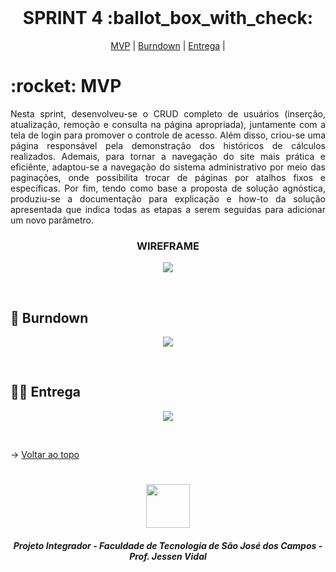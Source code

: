 
<br id="topo">
 
<h1 align="center"> SPRINT 4 :ballot_box_with_check: </h1>

<p align="center">
    <a href="#mvp">MVP</a> | 
    <a href="#burndown">Burndown</a> | 
    <a href="#entrega">Entrega</a> | 
</p>
<span id="mvp">
 
<h1> :rocket: MVP </h1>
<p align="justify">Nesta sprint, desenvolveu-se o CRUD completo de usuários (inserção, atualização, remoção e consulta na página apropriada), juntamente com a tela de login para promover o controle de acesso. Além disso, criou-se uma página responsável pela demonstração dos históricos de cálculos realizados. Ademais, para tornar a navegação do site mais prática e eficiênte, adaptou-se a navegação do sistema administrativo por meio das paginações, onde possibilita trocar de páginas por atalhos fixos e específicas. Por fim, tendo como base a proposta de solução agnóstica, produziu-se a documentação para explicação e how-to da solução apresentada que indica todas as etapas a serem seguidas para adicionar um novo parâmetro.
</p>
  
  
 <h3 align="center"> WIREFRAME </h3>
<p align="center"> <img src = "../imagens/"></p>
<br>
  
<span id="burndown">
 
## :pushpin: Burndown
<p align="center"> <img src = "../imagens/"></p>
<br>

  
 <span id="entrega">
 
## 👩‍💻 Entrega
<p align="center"> <img src = "../imagens/"></p>
<br>
   
  → [Voltar ao topo](#topo)
<h1 align="center"> <img src = "https://fatecsjc-prd.azurewebsites.net/images/logo/fatecsjc_400x192.png" height="70"  align="auto">
<h5 align="center"> Projeto Integrador - Faculdade de Tecnologia de São José dos Campos - Prof. Jessen Vidal </h5>
